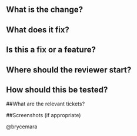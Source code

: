 ## What is the change?

## What does it fix?

## Is this a fix or a feature? 

## Where should the reviewer start?

## How should this be tested?

##What are the relevant tickets?

##Screenshots (if appropriate)

@brycemara
